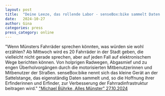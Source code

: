 ```yaml
---
layout: post
title:  "Deine Leeze, das rollende Labor - senseBox:bike sammelt Daten zur Verbesserung der Fahrradinfrastruktur"
date:   2024-10-27 
author: Gina
categories: press
press_category: online
---
```

"Wenn Münsters Fahrräder sprechen könnten, was würden sie wohl erzählen? Ab Mittwoch wird es 20 Fahrräder in der Stadt geben, die vielleicht nicht gerade sprechen, aber auf jeden Fall auf elektronischem Wege berichten können. Von holprigen Radwegen, Abgasmief und zu engen Überholvorgängen durch die motorisierten Mitbenutzerinnen und Mitbenutzer der Straßen. senseBox:bike nennt sich das kleine Gerät an der Sattelstange, das eigenständig Daten sammelt und, so die Hoffnung ihrer Erfinderinnen und Erfinder, zur Verbesserung der Fahrradinfrastruktur beitragen wird."
<a href="https://www.allesmuenster.de/deine-leeze-das-rollende-labor/" target="_blank">"Michael Bührke, Alles Münster" 27.10.2024</a>
